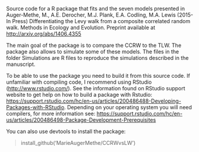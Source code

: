 Source code for a R package that fits and the seven models presented in Auger-Methe, M., A.E. Derocher, M.J. Plank, E.A. Codling, M.A. Lewis (2015-In Press) Differentiating the Levy walk from a composite correlated random walk. Methods in Ecology and Evolution. Preprint available at http://arxiv.org/abs/1406.4355

The main goal of the package is to compare the CCRW to the TLW. The package also allows to simulate some of these models. The files in the folder Simulations are R files to reproduce the simulations described in the manuscript.

To be able to use the package you need to build it from this source code. If unfamiliar with compiling code, I recommend using RStudio (http://www.rstudio.com/). See the information found on RStudio support website to get help on how to build a package with Rstudio: https://support.rstudio.com/hc/en-us/articles/200486488-Developing-Packages-with-RStudio. Depending on your operating system you will need compilers, for more information see: https://support.rstudio.com/hc/en-us/articles/200486498-Package-Development-Prerequisites

You can also use devtools to install the package:
> install_github(‘MarieAugerMethe/CCRWvsLW’)

